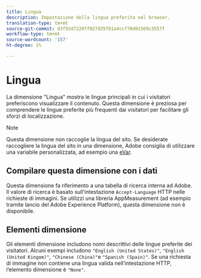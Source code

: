 ```yaml
---
title: Lingua
description: Impostazione della lingua preferita nel browser.
translation-type: tm+mt
source-git-commit: d3f92d72207f027d35f81a4ccf70d01569c3557f
workflow-type: tm+mt
source-wordcount: '157'
ht-degree: 1%

---
```



# Lingua

La dimensione &quot;Lingua&quot; mostra le lingue principali in cui i visitatori preferiscono visualizzare il contenuto. Questa dimensione è preziosa per comprendere le lingue preferite più frequenti dai visitatori per facilitare gli sforzi di localizzazione.

>[!NOTE]
>
>Questa dimensione non raccoglie la lingua del sito. Se desiderate raccogliere la lingua del sito in una dimensione, Adobe consiglia di utilizzare una variabile personalizzata, ad esempio una [eVar](evar.md).

## Compilare questa dimensione con i dati

Questa dimensione fa riferimento a una tabella di ricerca interna ad Adobe. Il valore di ricerca è basato sull’intestazione `Accept-Language` HTTP nelle richieste di immagini. Se utilizzi una libreria AppMeasurement (ad esempio tramite  lancio del Adobe Experience Platform), questa dimensione non è disponibile.

## Elementi dimensione

Gli elementi dimensione includono nomi descrittivi delle lingue preferite dei visitatori. Alcuni esempi includono `"English (United States)"`, `"English (United Kingom)"`, `"Chinese (China)"`e `"Spanish (Spain)"`. Se una richiesta di immagine non contiene una lingua valida nell’intestazione HTTP, l’elemento dimensione è `"None"`.
